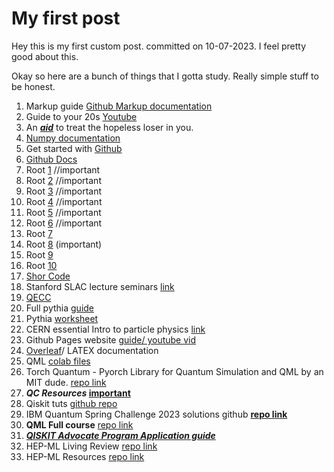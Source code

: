 # My first post

Hey this is my first custom post. committed on 10-07-2023. I feel pretty good about this.

Okay so here are a bunch of things that I gotta study. Really simple stuff to be honest. 

1. Markup guide [Github Markup documentation](https://docs.github.com/en/get-started/writing-on-github/getting-started-with-writing-and-formatting-on-github/basic-writing-and-formatting-syntax)
2. Guide to your 20s [Youtube](https://www.youtube.com/watch?v=kuEN1KbjjTE)
3. An [***aid***](https://www.youtube.com/watch?v=ObhXJ3Ivxtg&t=141s) to treat the hopeless loser in you.
4. [Numpy documentation](https://numpy.org/doc/stable/reference/routines.html)
5. Get started with [Github](https://docs.github.com/en/get-started)
6. [Github Docs](https://docs.github.com/en)
7. Root [1](https://root.cern.ch/root/htmldoc/guides/users-guide/ROOTUsersGuide.html)  //important
8. Root [2](https://root.cern.ch/root/htmldoc/guides/primer/ROOTPrimer.html)  //important
9. Root [3](https://www-f9.ijs.si/~eva/rootForBeginners/)  //important
10. Root [4](http://web.mit.edu/root_v6.12/ROOT-Primer.pdf)  //important
11. Root [5](http://physics.bu.edu/neppsr/2007/TALKS-2007/ROOT_Tutorial_Bose.pdf)  //important
12. Root [6](https://root.cern/doc/master/basic_8C.html)  //important
13. Root [7](https://agnieszkamucha.github.io/ParticlePhysics/Files/Tutorial-ROOT.pdf)
14. Root [8](https://indico.lip.pt/event/239/sessions/72/attachments/429/519/Root_v2.pdf) (important)
15. Root [9](http://arpg-serv.ing2.uniroma1.it/twiki/pub/Main/TutorialRoot/SessionI.pdf)
16. Root [10](http://pprc.qmul.ac.uk/~bona/ulpg/unix-root/lecture5-6.pdf)
17. [Shor Code](https://www.slac.stanford.edu/slac/sass/talks/frederico_6-30-2010.pdf)
18. Stanford SLAC lecture seminars [link](https://www.slac.stanford.edu/slac/sass/archive.html)
19. [QECC](https://en.wikipedia.org/wiki/Quantum_error_correction)
20. Full pythia [guide](https://pythia.org/download/pdf/pythia8300.pdf)
21. Pythia [worksheet](https://pythia.org/download/pdf/worksheet8200.pdf)
22. CERN essential Intro to particle physics [link](https://indico.cern.ch/event/447008/contributions/1953687/attachments/1184942/1717323/ParticlePhysicsFOR_TEACHERS.pdf)
23. Github Pages website [guide/ youtube vid](https://www.youtube.com/watch?v=qZsgPgGdOzQ)
24. [Overleaf](https://www.overleaf.com/learn)/ LATEX documentation
25. QML [colab files](https://github.com/ronitinvecc/Learn-Quantum-Machine-Learning)
26. Torch Quantum - Pyorch Library for Quantum Simulation and QML by an MIT dude. [repo link](https://github.com/ronitinvecc/torchquantum/)
27. **_QC Resources_ [important](https://github.com/ronitinvecc/Quantum-Computing-Collection-Of-Resources)**
28. Qiskit tuts [github repo](https://github.com/ronitinvecc/qiskit-tutorials/tree/master/tutorials)
29. IBM Quantum Spring Challenge 2023 solutions github [**repo link**](https://github.com/ronitinvecc/ibm-quantum-challenge-spring-2023)
30. **QML Full course** [repo link](https://github.com/ronitinvecc/Quantum-Machine-Learning)
31. [***QISKIT Advocate Program Application guide***](https://github.com/ronitinvecc/application-guide)
32. HEP-ML Living Review [repo link](https://github.com/ronitinvecc/HEPML-LivingReview)
33. HEP-ML Resources [repo link](https://github.com/ronitinvecc/HEP-ML-Resources)
